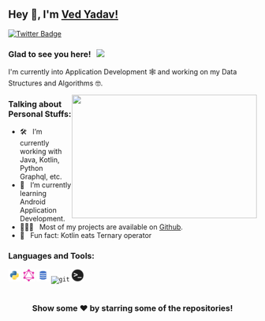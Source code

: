 ## Hey 👋, I'm [Ved Yadav!](https://github.com/dev-phoneapp/)

[![Twitter Badge](https://img.shields.io/badge/-Twitter-00acee?style=flat-square&logo=Twitter&logoColor=white)](https://twitter.com/yyadavved)

### Glad to see you here! &nbsp; ![](https://visitor-badge.glitch.me/badge?page_id=dev-phoneapp.dev-phoneapp&style=flat-square&color=0088cc)

I'm currently into Application Development 🕸️ and working on my Data Structures and Algorithms 🤓.


<img align="right" height="250" width="375" alt="" src="https://raw.githubusercontent.com/iampavangandhi/iampavangandhi/master/gifs/coder.gif" />

### Talking about Personal Stuffs:

- 🛠 &nbsp; I’m currently working with Java, Kotlin, Python <br /> Graphql, etc.
- 🚀 &nbsp; I’m currently learning Android Application Development.
- 👨🏻‍💻 &nbsp; Most of my projects are available on [Github](https://github.com/dev-phoneapp).
- 👾 &nbsp; Fun fact: Kotlin eats Ternary operator

### Languages and Tools:

<code><img height="25" src="https://raw.githubusercontent.com/github/explore/80688e429a7d4ef2fca1e82350fe8e3517d3494d/topics/python/python.png" alt="python"></code>
<code><img height="25" src="https://raw.githubusercontent.com/github/explore/80688e429a7d4ef2fca1e82350fe8e3517d3494d/topics/graphql/graphql.png" alt="graphql"></code>
<code><img height="25" src="https://raw.githubusercontent.com/github/explore/80688e429a7d4ef2fca1e82350fe8e3517d3494d/topics/sql/sql.png" alt="sql"></code>
<code><img height="25" src="https://devicons.github.io/devicon/devicon.git/icons/git/git-original.svg" alt="git"></code>
<code><img height="25" src="https://raw.githubusercontent.com/github/explore/80688e429a7d4ef2fca1e82350fe8e3517d3494d/topics/terminal/terminal.png" alt="terminal"></code>


#

<div align="center">

### Show some ❤️ by starring some of the repositories!

</div>
